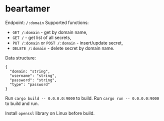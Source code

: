 # beartamer

Endpoint: `/:domain`
Supported functions:

- `GET /:domain` - get by domain name,
- `GET /` - get list of all secrets,
- `PUT /:domain` or `POST /:domain` - insert/update secret,
- `DELETE /:domain` - delete secret by domain name.

Data structure:

```
{
  "domain: "string",
  "username": "string",
  "password": "string",
  "type": "password"
}
```

Run `cargo build -- 0.0.0.0:9000` to build.
Run `cargo run -- 0.0.0.0:9000` to build and run.

Install `openssl` library on Linux before build.
